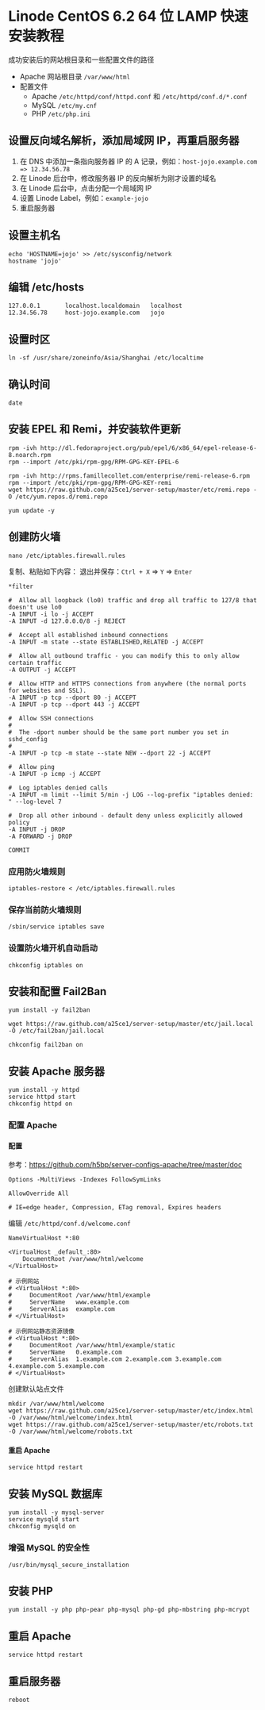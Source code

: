 # Linode CentOS 6.2 64 位 LAMP 快速安装教程

成功安装后的网站根目录和一些配置文件的路径

* Apache 网站根目录 `/var/www/html`
* 配置文件
    * Apache `/etc/httpd/conf/httpd.conf` 和 `/etc/httpd/conf.d/*.conf`
    * MySQL `/etc/my.cnf`
    * PHP `/etc/php.ini`

## 设置反向域名解析，添加局域网 IP，再重启服务器

1. 在 DNS 中添加一条指向服务器 IP 的 A 记录，例如：`host-jojo.example.com => 12.34.56.78`
2. 在 Linode 后台中，修改服务器 IP 的反向解析为刚才设置的域名
3. 在 Linode 后台中，点击分配一个局域网 IP
4. 设置 Linode Label，例如：`example-jojo`
4. 重启服务器

## 设置主机名

    echo 'HOSTNAME=jojo' >> /etc/sysconfig/network
    hostname 'jojo'

## 编辑 /etc/hosts

    127.0.0.1       localhost.localdomain   localhost
    12.34.56.78     host-jojo.example.com   jojo

## 设置时区

    ln -sf /usr/share/zoneinfo/Asia/Shanghai /etc/localtime

## 确认时间

    date

## 安装 EPEL 和 Remi，并安装软件更新

    rpm -ivh http://dl.fedoraproject.org/pub/epel/6/x86_64/epel-release-6-8.noarch.rpm
    rpm --import /etc/pki/rpm-gpg/RPM-GPG-KEY-EPEL-6
    
    rpm -ivh http://rpms.famillecollet.com/enterprise/remi-release-6.rpm
    rpm --import /etc/pki/rpm-gpg/RPM-GPG-KEY-remi
    wget https://raw.github.com/a25ce1/server-setup/master/etc/remi.repo -O /etc/yum.repos.d/remi.repo
    
    yum update -y

## 创建防火墙

    nano /etc/iptables.firewall.rules

复制、粘贴如下内容：
退出并保存：`Ctrl + X` => `Y` => `Enter`

    *filter
    
    #  Allow all loopback (lo0) traffic and drop all traffic to 127/8 that doesn't use lo0
    -A INPUT -i lo -j ACCEPT
    -A INPUT -d 127.0.0.0/8 -j REJECT
    
    #  Accept all established inbound connections
    -A INPUT -m state --state ESTABLISHED,RELATED -j ACCEPT
    
    #  Allow all outbound traffic - you can modify this to only allow certain traffic
    -A OUTPUT -j ACCEPT
    
    #  Allow HTTP and HTTPS connections from anywhere (the normal ports for websites and SSL).
    -A INPUT -p tcp --dport 80 -j ACCEPT
    -A INPUT -p tcp --dport 443 -j ACCEPT
    
    #  Allow SSH connections
    #
    #  The -dport number should be the same port number you set in sshd_config
    #
    -A INPUT -p tcp -m state --state NEW --dport 22 -j ACCEPT
    
    #  Allow ping
    -A INPUT -p icmp -j ACCEPT
    
    #  Log iptables denied calls
    -A INPUT -m limit --limit 5/min -j LOG --log-prefix "iptables denied: " --log-level 7
    
    #  Drop all other inbound - default deny unless explicitly allowed policy
    -A INPUT -j DROP
    -A FORWARD -j DROP
    
    COMMIT

### 应用防火墙规则

    iptables-restore < /etc/iptables.firewall.rules

### 保存当前防火墙规则

    /sbin/service iptables save

### 设置防火墙开机自动启动

    chkconfig iptables on

## 安装和配置 Fail2Ban

    yum install -y fail2ban
    
    wget https://raw.github.com/a25ce1/server-setup/master/etc/jail.local -O /etc/fail2ban/jail.local
    
    chkconfig fail2ban on

## 安装 Apache 服务器

    yum install -y httpd
    service httpd start
    chkconfig httpd on

### 配置 Apache

#### 配置

参考：https://github.com/h5bp/server-configs-apache/tree/master/doc

`Options -MultiViews -Indexes FollowSymLinks`

`AllowOverride All`

`# IE=edge header, Compression, ETag removal, Expires headers`

编辑 `/etc/httpd/conf.d/welcome.conf`

    NameVirtualHost *:80
    
    <VirtualHost _default_:80>
        DocumentRoot /var/www/html/welcome
    </VirtualHost>
    
    # 示例网站
    # <VirtualHost *:80>
    #     DocumentRoot /var/www/html/example
    #     ServerName   www.example.com
    #     ServerAlias  example.com
    # </VirtualHost>
    
    # 示例网站静态资源镜像
    # <VirtualHost *:80>
    #     DocumentRoot /var/www/html/example/static
    #     ServerName   0.example.com
    #     ServerAlias  1.example.com 2.example.com 3.example.com 4.example.com 5.example.com
    # </VirtualHost>

创建默认站点文件

    mkdir /var/www/html/welcome
    wget https://raw.github.com/a25ce1/server-setup/master/etc/index.html -O /var/www/html/welcome/index.html
    wget https://raw.github.com/a25ce1/server-setup/master/etc/robots.txt -O /var/www/html/welcome/robots.txt

####  重启 Apache

    service httpd restart

## 安装 MySQL 数据库

    yum install -y mysql-server
    service mysqld start
    chkconfig mysqld on

### 增强 MySQL 的安全性

    /usr/bin/mysql_secure_installation

## 安装 PHP

    yum install -y php php-pear php-mysql php-gd php-mbstring php-mcrypt

## 重启 Apache

    service httpd restart

## 重启服务器

    reboot

